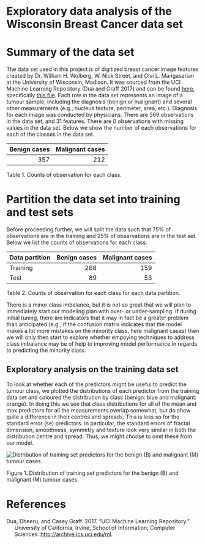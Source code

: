 Exploratory data analysis of the Wisconsin Breast Cancer data set
================

# Summary of the data set

The data set used in this project is of digitized breast cancer image
features created by Dr. William H. Wolberg, W. Nick Street, and Olvi L.
Mangasarian at the University of Wisconsin, Madison. It was sourced from
the UCI Machine Learning Repository (Dua and Graff 2017) and can be
found
[here](https://archive.ics.uci.edu/ml/datasets/Breast+Cancer+Wisconsin+\(Diagnostic\)),
specifically [this
file](http://mlr.cs.umass.edu/ml/machine-learning-databases/breast-cancer-wisconsin/wdbc.data).
Each row in the data set represents an image of a tumour sample,
including the diagnosis (benign or malignant) and several other
measurements (e.g., nucleus texture, perimeter, area, etc.). Diagnosis
for each image was conducted by physicians. There are 569 observations
in the data set, and 31 features. There are 0 observations with missing
values in the data set. Below we show the number of each observations
for each of the classes in the data set.

| Benign cases | Malignant cases |
| -----------: | --------------: |
|          357 |             212 |

Table 1. Counts of observation for each class.

# Partition the data set into training and test sets

Before proceeding further, we will split the data such that 75% of
observations are in the training and 25% of observations are in the test
set. Below we list the counts of observations for each class:

| Data partition | Benign cases | Malignant cases |
| :------------- | -----------: | --------------: |
| Training       |          268 |             159 |
| Test           |           89 |              53 |

Table 2. Counts of observation for each class for each data partition.

There is a minor class imbalance, but it is not so great that we will
plan to immediately start our modeling plan with over- or
under-sampling. If during initial tuning, there are indicators that it
may in fact be a greater problem than anticipated (e.g., if the
confusion matrix indicates that the model makes a lot more mistakes on
the minority class, here malignant cases) then we will only then start
to explore whether empoying techniques to address class imbalance may be
of help to improving model performance in regards to predicting the
minority class.

## Exploratory analysis on the training data set

To look at whether each of the predictors might be useful to predict the
tumour class, we plotted the distributions of each predictor from the
training data set and coloured the distribution by class (benign: blue
and malignant: orange). In doing this we see that class distributions
for all of the mean and max predictors for all the measurements overlap
somewhat, but do show quite a difference in their centres and spreads.
This is less so for the standard error (se) predictors. In particular,
the standard errors of fractal dimension, smoothness, symmetry and
texture look very similar in both the distribution centre and spread.
Thus, we might choose to omit these from our model.

![Distribution of training set predictors for the benign (B) and
malignant (M) tumour
cases.](breast_cancer_eda_files/figure-gfm/predictor%20distributions-1.png)

Figure 1. Distribution of training set predictors for the benign (B) and
malignant (M) tumour cases.

# References

<div id="refs" class="references hanging-indent">

<div id="ref-Dua2019">

Dua, Dheeru, and Casey Graff. 2017. “UCI Machine Learning Repository.”
University of California, Irvine, School of Information; Computer
Sciences. <http://archive.ics.uci.edu/ml>.

</div>

</div>
